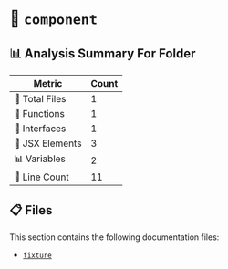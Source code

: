 # 📁 `component`

## 📊 Analysis Summary For Folder

| Metric | Count |
|--------|-------|
| 📁 Total Files | 1 |
| 🔧 Functions | 1 |
| 📐 Interfaces | 1 |
| 💠 JSX Elements | 3 |
| 📊 Variables | 2 |
| 🔢 Line Count | 11 |


## 📋 Files

This section contains the following documentation files:

- [`fixture`](./fixture.md)